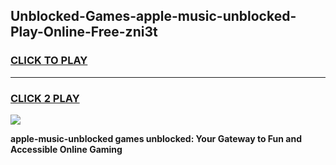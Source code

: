 
## Unblocked-Games-apple-music-unblocked-Play-Online-Free-zni3t
<h3>
<a href="https://premium76.site?title=apple-music-unblocked&ref=26A">CLICK TO PLAY</a></h3>
<hr>

<h3>
<a href="https://premium76.site?title=apple-music-unblocked&ref=26A">CLICK 2 PLAY</a>
  
</h3>

<a href="https://premium76.site?title=apple-music-unblocked&ref=26A"><img src="https://clearcache.store/games.png"></a>


**apple-music-unblocked games unblocked: Your Gateway to Fun and Accessible Online Gaming**
